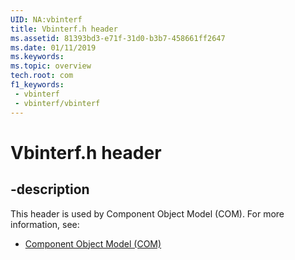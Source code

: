 ```yaml
---
UID: NA:vbinterf
title: Vbinterf.h header
ms.assetid: 81393bd3-e71f-31d0-b3b7-458661ff2647
ms.date: 01/11/2019
ms.keywords: 
ms.topic: overview
tech.root: com
f1_keywords:
 - vbinterf
 - vbinterf/vbinterf
---
```


# Vbinterf.h header


## -description

This header is used by Component Object Model (COM). For more information, see:

- [Component Object Model (COM)](../_com/index.md)

